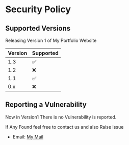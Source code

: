 # Security Policy

## Supported Versions

Releasing Version 1 of My Portfolio Website

| Version | Supported          |
| ------- | ------------------ |
| 1.3   | :white_check_mark: |
| 1.2   | :x: |
| 1.1   | :white_check_mark: |
| 0.x   | :x:                |


## Reporting a Vulnerability

Now in Version1 There is no Vulnerability is reported.

If Any Found feel free to contact us and also Raise Issue
- Email: [My Mail](mailto:ujjwalsaini0007@gmail.com)
